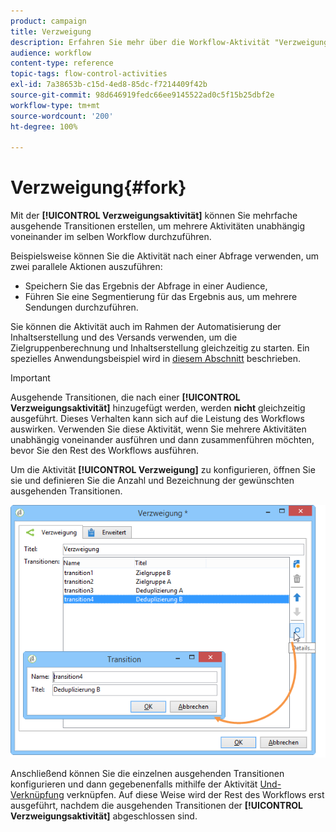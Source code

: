 ```yaml
---
product: campaign
title: Verzweigung
description: Erfahren Sie mehr über die Workflow-Aktivität "Verzweigung"
audience: workflow
content-type: reference
topic-tags: flow-control-activities
exl-id: 7a38653b-c15d-4ed8-85dc-f7214409f42b
source-git-commit: 98d646919fedc66ee9145522ad0c5f15b25dbf2e
workflow-type: tm+mt
source-wordcount: '200'
ht-degree: 100%

---
```


# Verzweigung{#fork}

Mit der **[!UICONTROL Verzweigungsaktivität]** können Sie mehrfache ausgehende Transitionen erstellen, um mehrere Aktivitäten unabhängig voneinander im selben Workflow durchzuführen.

Beispielsweise können Sie die Aktivität nach einer Abfrage verwenden, um zwei parallele Aktionen auszuführen:

* Speichern Sie das Ergebnis der Abfrage in einer Audience,
* Führen Sie eine Segmentierung für das Ergebnis aus, um mehrere Sendungen durchzuführen.

Sie können die Aktivität auch im Rahmen der Automatisierung der Inhaltserstellung und des Versands verwenden, um die Zielgruppenberechnung und Inhaltserstellung gleichzeitig zu starten. Ein spezielles Anwendungsbeispiel wird in [diesem Abschnitt](../../delivery/using/automating-via-workflows.md#creating-the-delivery-and-its-content) beschrieben.

>[!IMPORTANT]
>
>Ausgehende Transitionen, die nach einer **[!UICONTROL Verzweigungsaktivität]** hinzugefügt werden, werden **nicht** gleichzeitig ausgeführt. Dieses Verhalten kann sich auf die Leistung des Workflows auswirken. Verwenden Sie diese Aktivität, wenn Sie mehrere Aktivitäten unabhängig voneinander ausführen und dann zusammenführen möchten, bevor Sie den Rest des Workflows ausführen.

Um die Aktivität **[!UICONTROL Verzweigung]** zu konfigurieren, öffnen Sie sie und definieren Sie die Anzahl und Bezeichnung der gewünschten ausgehenden Transitionen.

![](assets/s_user_segmentation_fork.png)

Anschließend können Sie die einzelnen ausgehenden Transitionen konfigurieren und dann gegebenenfalls mithilfe der Aktivität [Und-Verknüpfung](../../workflow/using/and-join.md) verknüpfen. Auf diese Weise wird der Rest des Workflows erst ausgeführt, nachdem die ausgehenden Transitionen der **[!UICONTROL Verzweigungsaktivität]** abgeschlossen sind.
